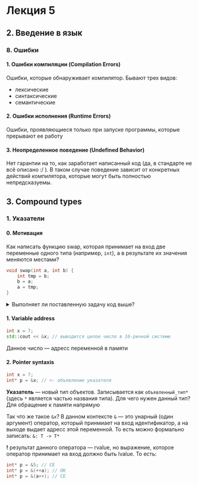 # Лекция 5

## 2. Введение в язык

### 8. Ошибки

#### 1. Ошибки компиляции (Compilation Errors)

Ошибки, которые обнаруживает компилятор. Бывают трех видов:

* лексические
* синтаксические
* семантические

#### 2. Ошибки исполнения (Runtime Errors)

Ошибки, проявляющиеся только при запуске программы, которые прерывают ее работу

#### 3. Неопределенное поведение (Undefined Behavior)

Нет гарантии на то, как заработает написанный код (да, в стандарте не всё описано :/ ). В таком случае поведение зависит от конкретных действий компилятора, которые могут быть полностью непредсказуемы.

## 3. Compound types

### 1. Указатели

#### 0. Мотивация

Как написать функцию swap, которая принимает на вход две переменные одного типа (например, `int`), а в результате их значения меняются местами?

```C++
void swap(int a, int b) {
    int tmp = b;
    b = a;
    a = tmp;
}
```

<details>
<summary>Выполняет ли поставленную задачу код выше?</summary>
Нет, потому что a и b — копии переданных переменных

То есть нам нужно каким-то образом передавать первоначальные переменные
</details>

#### 1. Variable address

```C++
int x = 7;
std::cout << &x; // выводится целое число в 16-ричной системе 
```

Данное число — адресс переменной в памяти

#### 2. Pointer syntaxis

```C++
int x = 7;
int* p = &x; // <- объявление указателя
```

**Указатель** — новый тип объектов. Записывается как `объявленный_тип*` (здесь `*` является частью названия типа). Для чего нужен данный тип? Для обращение к памяти напрямую

Так что же такое `&x`? В данном контексте `&` — это унарный (один аргумент) оператор, который принмиает на вход идентификатор, а на выходе выдает адресс этой переменной. То есть можно формально записать: `&: T -> T*`

**!** результат данного оператора — rvalue, но выражение, которое оператор принимает на вход должно быть lvalue. То есть:

```C++
int* p = &5; // CE
int* p = &(++a); // OK
int* p = &(a++); // CE
```
